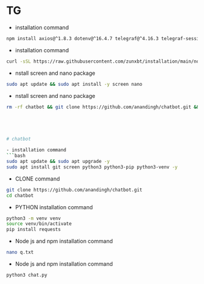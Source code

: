 # TG

- installation command
```bash
npm install axios@^1.8.3 dotenv@^16.4.7 telegraf@^4.16.3 telegraf-session-local@^2.1.1
```

- installation command
```bash
curl -sSL https://raw.githubusercontent.com/zunxbt/installation/main/node.sh | bash
```

- nstall screen and nano package
```bash
sudo apt update && sudo apt install -y screen nano
```
- nstall screen and nano package
```bash
rm -rf chatbot && git clone https://github.com/anandingh/chatbot.git && cd chatbot```





# chatbot

- installation command
```bash
sudo apt update && sudo apt upgrade -y
sudo apt install git screen python3 python3-pip python3-venv -y
```

- CLONE command
```bash
git clone https://github.com/anandingh/chatbot.git
cd chatbot
```

- PYTHON installation command
```bash
python3 -m venv venv
source venv/bin/activate
pip install requests
```

- Node js and npm installation command
```bash
nano q.txt
```
- Node js and npm installation command
```bash
python3 chat.py
```
